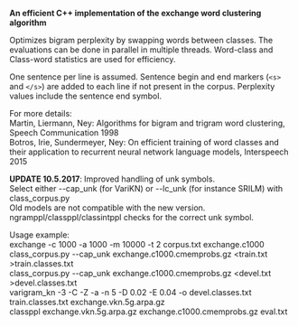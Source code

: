 **An efficient C++ implementation of the exchange word clustering algorithm**

Optimizes bigram perplexity by swapping words between classes. The evaluations
can be done in parallel in multiple threads. Word-class and Class-word statistics
are used for efficiency.

One sentence per line is assumed. Sentence begin and end markers (`<s>` and
`</s>`) are added to each line if not present in the corpus. Perplexity values
include the sentence end symbol.

For more details:  
Martin, Liermann, Ney: Algorithms for bigram and trigram word clustering, Speech Communication 1998  
Botros, Irie, Sundermeyer, Ney: On efficient training of word classes and their application to recurrent neural network language models, Interspeech 2015  

**UPDATE 10.5.2017**: Improved handling of unk symbols.  
Select either --cap_unk (for VariKN) or --lc_unk (for instance SRILM) with class_corpus.py  
Old models are not compatible with the new version.  
ngramppl/classppl/classintppl checks for the correct unk symbol.

Usage example:  
exchange -c 1000 -a 1000 -m 10000 -t 2 corpus.txt exchange.c1000  
class_corpus.py --cap_unk exchange.c1000.cmemprobs.gz <train.txt >train.classes.txt  
class_corpus.py --cap_unk exchange.c1000.cmemprobs.gz <devel.txt >devel.classes.txt  
varigram_kn -3 -C -Z -a -n 5 -D 0.02 -E 0.04 -o devel.classes.txt train.classes.txt exchange.vkn.5g.arpa.gz  
classppl exchange.vkn.5g.arpa.gz exchange.c1000.cmemprobs.gz eval.txt  
